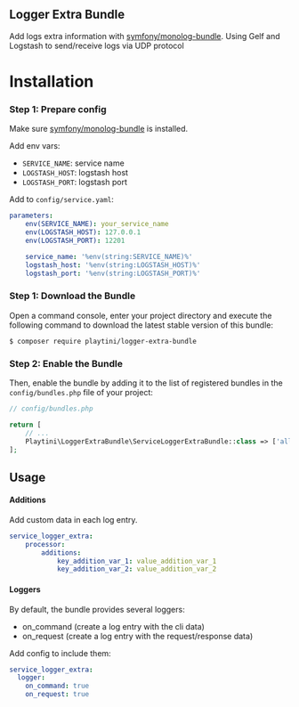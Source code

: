 Logger Extra Bundle
-------------------

Add logs extra information with [symfony/monolog-bundle](https://symfony.com/doc/current/logging.html).
Using Gelf and Logstash to send/receive logs via UDP protocol

Installation
============

### Step 1: Prepare config

Make sure [symfony/monolog-bundle](https://symfony.com/doc/current/logging.html) is installed.

Add env vars:
* `SERVICE_NAME`: service name
* `LOGSTASH_HOST`: logstash host
* `LOGSTASH_PORT`: logstash port

Add to `config/service.yaml`:
```yaml
parameters:
    env(SERVICE_NAME): your_service_name
    env(LOGSTASH_HOST): 127.0.0.1
    env(LOGSTASH_PORT): 12201

    service_name: '%env(string:SERVICE_NAME)%'
    logstash_host: '%env(string:LOGSTASH_HOST)%'
    logstash_port: '%env(string:LOGSTASH_PORT)%'
```

### Step 1: Download the Bundle

Open a command console, enter your project directory and execute the
following command to download the latest stable version of this bundle:

```console
$ composer require playtini/logger-extra-bundle
```

### Step 2: Enable the Bundle

Then, enable the bundle by adding it to the list of registered bundles
in the `config/bundles.php` file of your project:

```php
// config/bundles.php

return [
    // ...
    Playtini\LoggerExtraBundle\ServiceLoggerExtraBundle::class => ['all' => true],
];
```

## Usage

#### Additions
Add custom data in each log entry.
```yaml
service_logger_extra:
    processor:
        additions:
            key_addition_var_1: value_addition_var_1
            key_addition_var_2: value_addition_var_2
```

#### Loggers

By default, the bundle provides several loggers:
* on_command (create a log entry with the cli data)
* on_request (create a log entry with the request/response data)

Add config to include them:
```yaml
service_logger_extra:
  logger:
    on_command: true
    on_request: true
```